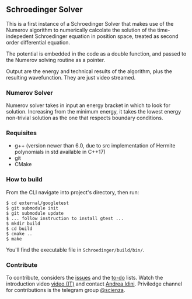 ## Schroedinger Solver
This is a first instance of a Schroedinger Solver that makes use of the Numerov algorithm to numerically calcolate the solution of the time-indepedent Schroedinger equation in position space, treated as second order differential equation.

The potential is embedded in the code as a double function, and passed to the Numerov solving routine as a pointer.

Output are the energy and technical results of the algorithm, plus the resulting wavefunction. They are just video streamed.

### Numerov Solver
Numerov solver takes in input an energy bracket in which to look for solution. Increasing from the minimum energy, it takes the lowest energy non-trivial solution as the one that respects boundary conditions.

### Requisites
- g++ (version newer than 6.0, due to src implementation of Hermite polynomials in std available in C++17)
- git 
- CMake

### How to build
From the CLI navigate into project's directory, then run:
```
$ cd external/googletest
$ git submodule init
$ git submodule update
$ ... follow instruction to install gtest ...
$ mkdir build
$ cd build
$ cmake ..
$ make
```
You'll find the executable file in `Schroedinger/build/bin/`.
### Contribute
To contribute, considers the [issues](https://github.com/AndreaIdini/Schroedinger/issues) and the [to-do](https://github.com/AndreaIdini/Schroedinger/projects) lists.
Watch the introduction video [video \(IT\)](https://www.youtube.com/watch?v=KH8xd0TKkz4) and contact [Andrea Idini](mailto:andrea.idini@gmail.com).
Priviledge channel for contributions is the telegram group [@scienza](https://t.me/Scienza).
